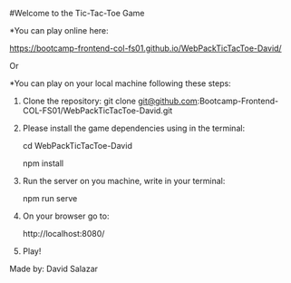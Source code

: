 #Welcome to the Tic-Tac-Toe Game

*You can play online here:

https://bootcamp-frontend-col-fs01.github.io/WebPackTicTacToe-David/

Or

*You can play on your local machine following these steps:
1. Clone the repository:
    git clone git@github.com:Bootcamp-Frontend-COL-FS01/WebPackTicTacToe-David.git

2. Please install the game dependencies using in the terminal:
    
    cd WebPackTicTacToe-David

    npm install

3. Run the server on you machine, write in your terminal: 

    npm run serve

4. On your browser go to: 

    http://localhost:8080/

5. Play!


Made by: David Salazar


